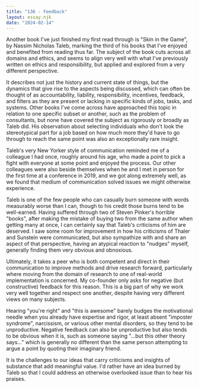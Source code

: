```yaml
---
title: "136 - Feedback"
layout: essay.njk
date: "2024-02-14"
---
```


Another book I've just finished my first read through is "Skin in the Game", by Nassim Nicholas Taleb, marking the third of his books that I've enjoyed and benefited from reading thus far. The subject of the book cuts across all domains and ethics, and seems to align very well with what I've previously written on ethics and responsibility, but applied and explored from a very different perspective.

It describes not just the history and current state of things, but the dynamics that give rise to the aspects being discussed, which can often be thought of as accountability, liability, responsibility, incentives, feedback, and filters as they are present or lacking in specific kinds of jobs, tasks, and systems. Other books I've come across have approached this topic in relation to one specific subset or another, such as the problem of consultants, but none have covered the subject as rigorously or broadly as Taleb did. His observation about selecting individuals who don't look the stereotypical part for a job based on how much more they'd have to go through to reach the same point was also an exceptionally rare insight.

Taleb's very New Yorker style of communication reminded me of a colleague I had once, roughly around his age, who made a point to pick a fight with everyone at some point and enjoyed the process. Our other colleagues were also beside themselves when he and I met in person for the first time at a conference in 2019, and we got along extremely well, as we found that medium of communication solved issues we might otherwise experience.

Taleb is one of the few people who can casually burn someone with words measurably worse than I can, though to his credit those burns tend to be well-earned. Having suffered through two of Steven Pinker's horrible "books", after making the mistake of buying two from the same author when getting many at once, I can certainly say that Taleb's criticisms of him are deserved. I saw some room for improvement in how his criticisms of Thaler and Sunstein were communicated, but also sympathize with and share an aspect of that perspective, having an atypical reaction to "nudges" myself, generally finding them very obvious and obnoxious.

Ultimately, it takes a peer who is both competent and direct in their communication to improve methods and drive research forward, particularly where moving from the domain of research to one of real-world implementation is concerned. My co-founder only asks for negative (but constructive) feedback for this reason. This is a big part of why we work very well together and respect one another, despite having very different views on many subjects.

Hearing "you're right" and "this is awesome" barely budges the motivational needle when you already have expertise and rigor, at least absent "imposter syndrome", narcissism, or various other mental disorders, so they tend to be unproductive. Negative feedback can also be unproductive but also tends to be obvious when it is, such as someone saying "...but this other theory says..." which is generally no different than the same person attempting to argue a point by quoting their imaginary friend.

It is the challenges to our ideas that carry criticisms and insights of substance that add meaningful value. I'd rather have an idea burned by Taleb so that I could address an otherwise overlooked issue than to hear his praises.
